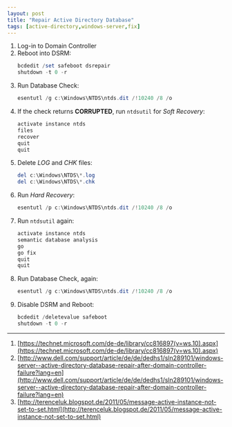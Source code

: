```yaml
---
layout: post
title: "Repair Active Directory Database"
tags: [active-directory,windows-server,fix]
---
```


1. Log-in to Domain Controller
2. Reboot into DSRM:
   ```powershell
   bcdedit /set safeboot dsrepair 
   shutdown -t 0 -r 
   ```
3. Run Database Check:
   ```powershell
   esentutl /g c:\Windows\NTDS\ntds.dit /!10240 /8 /o
   ```
4. If the check returns **CORRUPTED**, run `ntdsutil` for *Soft Recovery*:
   ```powershell
   activate instance ntds
   files
   recover
   quit
   quit
   ```
5. Delete *LOG* and *CHK* files:
   ```powershell
   del c:\Windows\NTDS\*.log
   del c:\Windows\NTDS\*.chk
   ```
6. Run *Hard Recovery*:
   ```powershell
   esentutl /p c:\Windows\NTDS\ntds.dit /!10240 /8 /o
   ```
7. Run `ntdsutil` again:
   ```powershell
   activate instance ntds
   semantic database analysis
   go
   go fix
   quit
   quit
   ```
8. Run Database Check, again:
   ```powershell
   esentutl /g c:\Windows\NTDS\ntds.dit /!10240 /8 /o
   ```
9. Disable DSRM and Reboot:
   ```powershell
   bcdedit /deletevalue safeboot
   shutdown -t 0 -r
   ```

---
1. [https://technet.microsoft.com/de-de/library/cc816897(v=ws.10).aspx](https://technet.microsoft.com/de-de/library/cc816897(v=ws.10).aspx)
2. [http://www.dell.com/support/article/de/de/dedhs1/sln289101/windows-server--active-directory-database-repair-after-domain-controller-failure?lang=en](http://www.dell.com/support/article/de/de/dedhs1/sln289101/windows-server--active-directory-database-repair-after-domain-controller-failure?lang=en)
3. [http://terenceluk.blogspot.de/2011/05/message-active-instance-not-set-to-set.html](http://terenceluk.blogspot.de/2011/05/message-active-instance-not-set-to-set.html)
